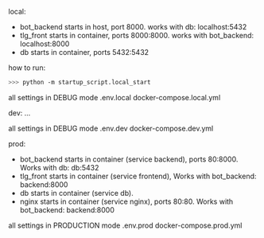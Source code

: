 local:
- bot_backend starts in host, port 8000. works with db: localhost:5432
- tlg_front starts in container, ports 8000:8000. works with bot_backend: localhost:8000
- db starts in container, ports 5432:5432

how to run:
```bash
>>> python -m startup_script.local_start
```

all settings in DEBUG mode
.env.local
docker-compose.local.yml

dev:
...

all settings in DEBUG mode
.env.dev
docker-compose.dev.yml

prod:
- bot_backend starts in container (service backend), ports 80:8000. Works with db: db:5432
- tlg_front starts in container (service frontend), Works with bot_backend: backend:8000
- db starts in container (service db).
- nginx starts in container (service nginx), ports 80:80. Works with bot_backend: backend:8000

all settings in PRODUCTION mode
.env.prod
docker-compose.prod.yml
